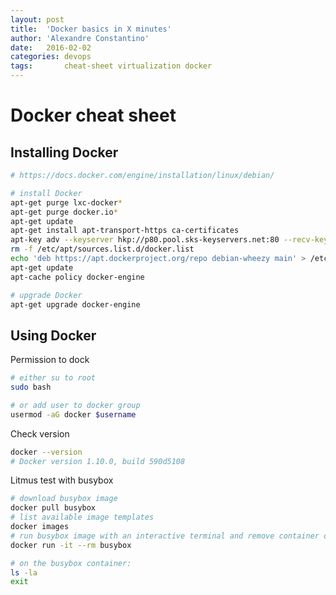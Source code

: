 ```yaml
---
layout: post
title:  'Docker basics in X minutes'
author: 'Alexandre Constantino'
date:   2016-02-02
categories: devops
tags:       cheat-sheet virtualization docker
---
```



# Docker cheat sheet


## Installing Docker

```bash
# https://docs.docker.com/engine/installation/linux/debian/

# install Docker
apt-get purge lxc-docker*
apt-get purge docker.io*
apt-get update
apt-get install apt-transport-https ca-certificates
apt-key adv --keyserver hkp://p80.pool.sks-keyservers.net:80 --recv-keys 58118E89F3A912897C070ADBF76221572C52609D
rm -f /etc/apt/sources.list.d/docker.list
echo 'deb https://apt.dockerproject.org/repo debian-wheezy main' > /etc/apt/sources.list.d/docker.list
apt-get update
apt-cache policy docker-engine

# upgrade Docker
apt-get upgrade docker-engine
```


## Using Docker

Permission to dock
```bash
# either su to root
sudo bash

# or add user to docker group
usermod -aG docker $username
```


Check version
```bash
docker --version
# Docker version 1.10.0, build 590d5108
```


Litmus test with busybox
```bash
# download busybox image
docker pull busybox
# list available image templates
docker images
# run busybox image with an interactive terminal and remove container on exit
docker run -it --rm busybox

# on the busybox container:
ls -la
exit
```


